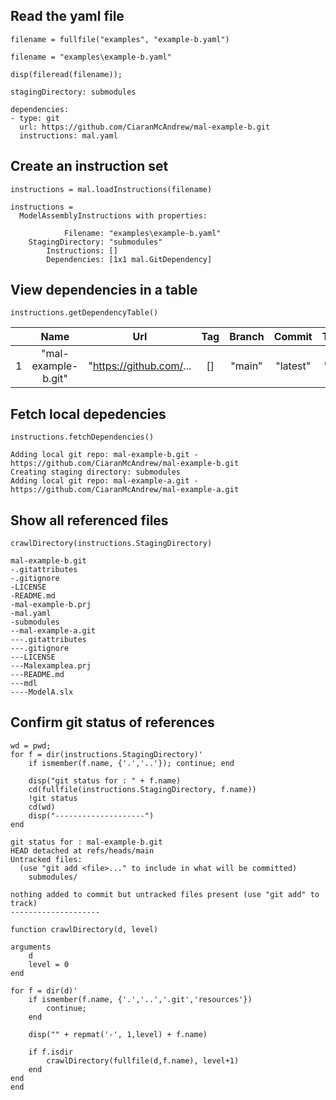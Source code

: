 ## Read the yaml file

```matlab:Code
filename = fullfile("examples", "example-b.yaml")
```

```text:Output
filename = "examples\example-b.yaml"
```

```matlab:Code
disp(fileread(filename));
```

```text:Output
stagingDirectory: submodules

dependencies:
- type: git
  url: https://github.com/CiaranMcAndrew/mal-example-b.git
  instructions: mal.yaml
```

## Create an instruction set

```matlab:Code
instructions = mal.loadInstructions(filename)
```

```text:Output
instructions = 
  ModelAssemblyInstructions with properties:

            Filename: "examples\example-b.yaml"
    StagingDirectory: "submodules"
        Instructions: []
        Dependencies: [1x1 mal.GitDependency]

```

## View dependencies in a table

```matlab:Code
instructions.getDependencyTable()
```

| |Name|Url|Tag|Branch|Commit|Type|Instructions|
|:--:|:--:|:--:|:--:|:--:|:--:|:--:|:--:|
|1|"mal-example-b.git"|"https://github.com/...|[]|"main"|"latest"|"git"|1x1 ModelAssemblyIns...|

## Fetch local depedencies

```matlab:Code
instructions.fetchDependencies()
```

```text:Output
Adding local git repo: mal-example-b.git - https://github.com/CiaranMcAndrew/mal-example-b.git
Creating staging directory: submodules
Adding local git repo: mal-example-a.git - https://github.com/CiaranMcAndrew/mal-example-a.git
```

## Show all referenced files

```matlab:Code
crawlDirectory(instructions.StagingDirectory)
```

```text:Output
mal-example-b.git
-.gitattributes
-.gitignore
-LICENSE
-README.md
-mal-example-b.prj
-mal.yaml
-submodules
--mal-example-a.git
---.gitattributes
---.gitignore
---LICENSE
---Malexamplea.prj
---README.md
---mdl
----ModelA.slx
```

## Confirm git status of references

```matlab:Code
wd = pwd;
for f = dir(instructions.StagingDirectory)'
    if ismember(f.name, {'.','..'}); continue; end
    
    disp("git status for : " + f.name)
    cd(fullfile(instructions.StagingDirectory, f.name))
    !git status
    cd(wd)
    disp("--------------------")
end
```

```text:Output
git status for : mal-example-b.git
HEAD detached at refs/heads/main
Untracked files:
  (use "git add <file>..." to include in what will be committed)
	submodules/

nothing added to commit but untracked files present (use "git add" to track)
--------------------
```

```matlab:Code
function crawlDirectory(d, level)

arguments
    d
    level = 0
end

for f = dir(d)'
    if ismember(f.name, {'.','..','.git','resources'})
        continue; 
    end

    disp("" + repmat('-', 1,level) + f.name)

    if f.isdir
        crawlDirectory(fullfile(d,f.name), level+1)
    end
end
end
```
